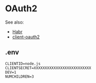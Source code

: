 # OAuth2

See also:
+ [Habr](https://habr.com/ru/companies/vk/articles/115163/)
+ [client-oauth2](https://www.npmjs.com/package/client-oauth2)

## .env
```
CLIENTID=node.js
CLIENTSECRET=XXXXXXXXXXXXXXXXXXXXXXXXXX
DEV=1
NUMCHILDREN=3
```
